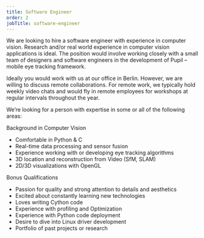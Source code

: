 ```yaml
---
title: Software Engineer
order: 2
jobTitle: software-engineer
---
```


We are looking to hire a software engineer with experience in computer vision. Research and/or real world experience in computer vision applications is ideal. The position would involve working closely with a small team of designers and software engineers in the development of Pupil – mobile eye tracking framework.

Ideally you would work with us at our office in Berlin. However, we are willing to discuss remote collaborations. For remote work, we typically hold weekly video chats and would fly in remote employees for workshops at regular intervals throughout the year.

We’re looking for a person with expertise in some or all of the following areas:

Background in Computer Vision

  + Comfortable in Python & C
  + Real-time data processing and sensor fusion
  + Experience working with or developing eye tracking algorithms
  + 3D location and reconstruction from Video (SfM, SLAM)
  + 2D/3D visualizations with OpenGL

Bonus Qualifications

  + Passion for quality and strong attention to details and aesthetics
  + Excited about constantly learning new technologies
  + Loves writing Cython code
  + Experience with profiling and Optimization
  + Experience with Python code deployment
  + Desire to dive into Linux driver development
  + Portfolio of past projects or research